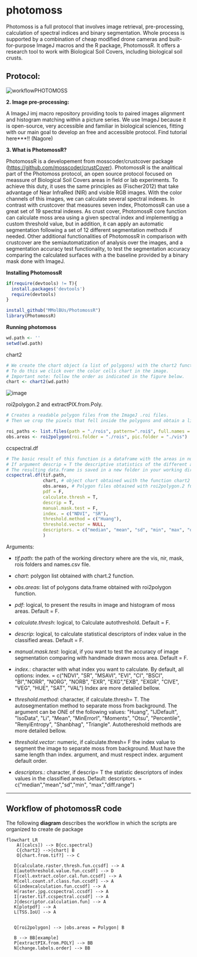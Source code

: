 # photomoss
Photomoss is a full protocol that involves image retrieval, pre-processing, calculation of spectral indices and binary segmentation. Whole process is supported by a combination of cheap modified drone cameras and built-for-purpose ImageJ macros and the R package, PhotomossR. It offers a research tool to work with Biological Soil Covers, including biological soil crusts.

## Protocol:
![workflowPHOTOMOSS](https://github.com/user-attachments/assets/c9094858-47e9-476a-a88a-1b919738ac82)

**2. Image pre-processing:**

A ImageJ imj macro repository providing tools to paired images alignment and histogram matching within a picture series. We use ImageJ because it is open-source, very accessible and familiar in biological sciences, fitting with our main goal to develop an free and accessible protocol.
Find tutorial here***!! (Nagore)


**3. What is PhotomossR?**

PhotomossR is a developement from mosscoder/crustcover package (https://github.com/mosscoder/crustCover). PhotomossR is the analitical part of the Photomoss protocol, an open source protocol focused on meassure of Biological Soil Covers areas in field or lab experiments. To achieve this duty, it uses the same principles as (Fischer2012) that take advantage of Near InfraRed (NIR) and visible RGB images. With the color channels of this images, we can calculate several spectral indexes. In contrast with crustcover that measures seven index, PhotomossR can use a great set of 19 spectral indexes. As crust cover, PhotomossR core function can calculate moss area using a given spectral index and implementigg a custom threshold value, but in addition, it can apply an automatic segmentation following a set of 12 different segmentation methods if needed. Other additional functionalities of PhotomossR in comparison with crustcover are the semiautomatization of analysis over the images, and a segmentation accuracy test functionality, to test the segmentation accuracy comparing the calculated surfaces with a the baseline provided by a binary mask done with ImageJ.

**Installing PhotomossR**
```{.r }
if(require(devtools) != T){
  install.packages('devtools')
  require(devtools)
}
```
```{.r }
install_github("MMolBUs/PhotomossR")
library(PhotomossR)
```

**Running photomoss**

```{.r }
wd.path <- ''
setwd(wd.path)
````
chart2
```{.r }
# We create the chart object (a list of polygons) with the chart2 function.
# To do this we click over the color cells chart in the image.
# Important note: follow the order as indicated in the figure below.
chart <- chart2(wd.path) 
```
![image](https://github.com/user-attachments/assets/7c348dac-f727-4793-a908-ba2d940b9966)

roi2polygon.2 and extractPIX.from.Poly.
```{.r }
# Creates a readable polygon files from the ImageJ .roi files.
# Then we crop the pixels that fell inside the polygons and obtain a list polygon dataframe (obs.areas object)

roi_paths <- list.files(path = "./rois", pattern=".roi$", full.names = T, recursive = T)
obs.areas <- roi2polygon(roi.folder = "./rois", pic.folder = "./vis")
```
ccspectral.df
```{.r }
# The basic result of this function is a dataframe with the areas in number of pixels of background and moss area for each sample.
# If argument descrip = T the descriptive statistics of the different areas. que?
# The resulting data.frame is saved in a new folder in your working directory.
ccspectral.df(tif.path,
              chart, # object chart obtained wuith the function chart2
              obs.areas, # Polygon files obtained with roi2polygon.2 function
              pdf = F,
              calculate.thresh = T,
              descrip = T,
              manual.mask.test = F,
              index. = c("NDVI", "SR"),
              threshold.method = c("Huang"),
              threshold.vector = NULL,
              descriptors. = c("median", "mean", "sd", "min", "max", "diff.range")
              )
```
Arguments:

- *tif.path*: the path of the working directory where are the vis, nir, mask, rois folders and names.csv file.

- *chart*: polygon list obtained with chart.2 function.

- *obs.areas*: list of polygons data.frame obtained with roi2polygon function.

- *pdf*: logical, to present the results in image and histogram of moss areas. Default = F.

- *calculate.thresh*: logical, to Calculate autothreshold. Default = F.

- *descrip*: logical, to calculate statistical descriptors of index value in the classified areas. Default = F.

- *manual.mask.test*: logical, if you want to test the accuracy of image segmentation comparing with handmade drawn moss area. Default = F.

- *index.*: character with what index you want to calculate. By default, all options: index. = c("NDVI", "SR", "MSAVI", "EVI", "CI", "BSCI", "BI","NORR", "NORG", "NORB", "EXR", "EXG","EXB", "EXGR", "CIVE", "VEG", "HUE", "SAT", "VAL") Index are more detailed bellow.

- *threshold.method*: character, if calculate.thresh= T. The autosegmentation method to separate moss from background. The argument can be ONE of the following values: "Huang", "IJDefault", "IsoData", "Li", "Mean", "MinErrorI", "Moments", "Otsu", "Percentile", "RenyiEntropy", "Shanbhag", "Triangle". Autothereshold methods are more detailed bellow.

- *threshold.vector*: numeric, if calculate.thresh= F the index value to segment the image to separate moss from background. Must have the same length than index. argument, and must respect index. argument default order.

- *descriptors.*: character, if descrip= T the statistic descriptors of index values in the classified areas. Default: descriptors. = c("median","mean","sd","min", "max","diff.range")

****
## Workflow of photomossR code
The following **diagram** describes the workflow in which the scripts are organized to create de package

```mermaid
flowchart LR
    A([calcs]) --> B{cc.spectral}
    C{chart2} -->|chart| B
    O[chart.from.tif?] --> C

   D[calculate.raster.thresh.fun.ccsdf] --> A
   E[autothreshold.value.fun.ccsdf] --> D
   F[cell.extract.color.cal.fun.ccsdf] --> A
   M[cell.count.sf.class.fun.ccsdf] --> A
   G[indexcalculation.fun.ccsdf] --> A
   H[raster.jpg.ccspectral.ccsdf] --> A
   I[raster.tif.ccspectral.ccsdf] --> A
   J[descriptor.calculation.fun] --> A
   K[plotpdf] --> A
   L[TSS.IoU] --> A
  

   Q[roi2polygon] --> |obs.areas = Polygon| B
   
   B --> BB[example]
   P[extractPIX.from.POLY] --> BB
   N[change.labels.order] --> BB
   ```

